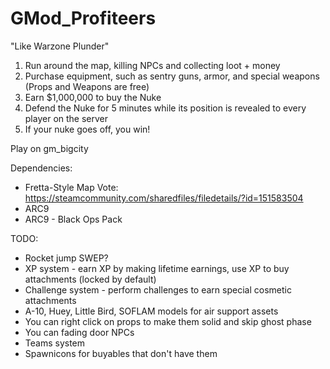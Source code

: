 # GMod_Profiteers
"Like Warzone Plunder"

1. Run around the map, killing NPCs and collecting loot + money
2. Purchase equipment, such as sentry guns, armor, and special weapons (Props and Weapons are free)
3. Earn $1,000,000 to buy the Nuke
4. Defend the Nuke for 5 minutes while its position is revealed to every player on the server
5. If your nuke goes off, you win!

Play on gm_bigcity

Dependencies:
 - Fretta-Style Map Vote: https://steamcommunity.com/sharedfiles/filedetails/?id=151583504
 - ARC9
 - ARC9 - Black Ops Pack

 TODO:
  - Rocket jump SWEP?
  - XP system - earn XP by making lifetime earnings, use XP to buy attachments (locked by default)
  - Challenge system - perform challenges to earn special cosmetic attachments
  - A-10, Huey, Little Bird, SOFLAM models for air support assets
  - You can right click on props to make them solid and skip ghost phase
  - You can fading door NPCs
  - Teams system
  - Spawnicons for buyables that don't have them